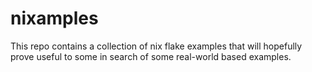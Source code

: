 # nixamples

This repo contains a collection of nix flake examples that will hopefully prove useful to some in search of some real-world based examples.
